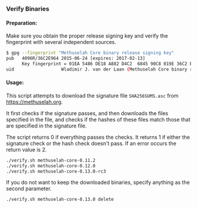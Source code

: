 ### Verify Binaries

#### Preparation:

Make sure you obtain the proper release signing key and verify the fingerprint with several independent sources.

```sh
$ gpg --fingerprint "Methuselah Core binary release signing key"
pub   4096R/36C2E964 2015-06-24 [expires: 2017-02-13]
      Key fingerprint = 01EA 5486 DE18 A882 D4C2  6845 90C8 019E 36C2 E964
uid                  Wladimir J. van der Laan (Methuselah Core binary release signing key) <laanwj@gmail.com>
```

#### Usage:

This script attempts to download the signature file `SHA256SUMS.asc` from https://methuselah.org.

It first checks if the signature passes, and then downloads the files specified in the file, and checks if the hashes of these files match those that are specified in the signature file.

The script returns 0 if everything passes the checks. It returns 1 if either the signature check or the hash check doesn't pass. If an error occurs the return value is 2.


```sh
./verify.sh methuselah-core-0.11.2
./verify.sh methuselah-core-0.12.0
./verify.sh methuselah-core-0.13.0-rc3
```

If you do not want to keep the downloaded binaries, specify anything as the second parameter.

```sh
./verify.sh methuselah-core-0.13.0 delete
```

